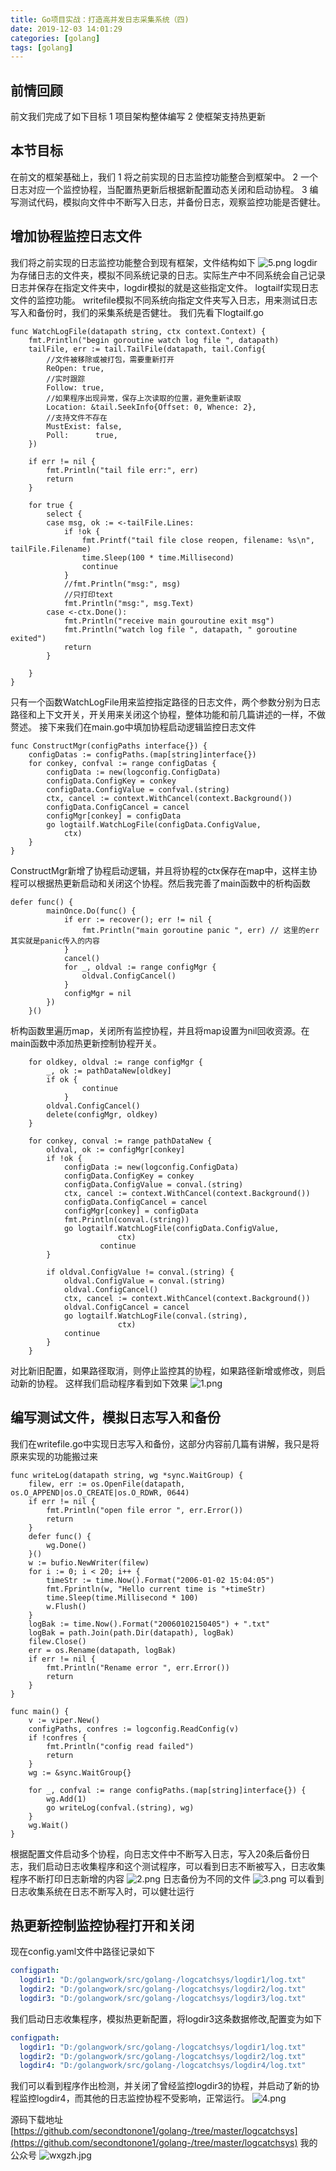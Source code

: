 ```yaml
---
title: Go项目实战：打造高并发日志采集系统（四)
date: 2019-12-03 14:01:29
categories: [golang]
tags: [golang]
---
```

## 前情回顾
前文我们完成了如下目标
1 项目架构整体编写
2 使框架支持热更新
## 本节目标
在前文的框架基础上，我们
1 将之前实现的日志监控功能整合到框架中。
2 一个日志对应一个监控协程，当配置热更新后根据新配置动态关闭和启动协程。
3 编写测试代码，模拟向文件中不断写入日志，并备份日志，观察监控功能是否健壮。
<!--more-->
## 增加协程监控日志文件
我们将之前实现的日志监控功能整合到现有框架，文件结构如下
![5.png](5.png)
logdir为存储日志的文件夹，模拟不同系统记录的日志。实际生产中不同系统会自己记录日志并保存在指定文件夹中，logdir模拟的就是这些指定文件。
logtailf实现日志文件的监控功能。
writefile模拟不同系统向指定文件夹写入日志，用来测试日志写入和备份时，我们的采集系统是否健壮。
我们先看下logtailf.go
``` golang
func WatchLogFile(datapath string, ctx context.Context) {
	fmt.Println("begin goroutine watch log file ", datapath)
	tailFile, err := tail.TailFile(datapath, tail.Config{
		//文件被移除或被打包，需要重新打开
		ReOpen: true,
		//实时跟踪
		Follow: true,
		//如果程序出现异常，保存上次读取的位置，避免重新读取
		Location: &tail.SeekInfo{Offset: 0, Whence: 2},
		//支持文件不存在
		MustExist: false,
		Poll:      true,
	})

	if err != nil {
		fmt.Println("tail file err:", err)
		return
	}

	for true {
		select {
		case msg, ok := <-tailFile.Lines:
			if !ok {
				fmt.Printf("tail file close reopen, filename: %s\n", tailFile.Filename)
				time.Sleep(100 * time.Millisecond)
				continue
			}
			//fmt.Println("msg:", msg)
			//只打印text
			fmt.Println("msg:", msg.Text)
		case <-ctx.Done():
			fmt.Println("receive main gouroutine exit msg")
			fmt.Println("watch log file ", datapath, " goroutine exited")
			return
		}

	}
}
```
只有一个函数WatchLogFile用来监控指定路径的日志文件，两个参数分别为日志路径和上下文开关，开关用来关闭这个协程，整体功能和前几篇讲述的一样，不做赘述。
接下来我们在main.go中填加协程启动逻辑监控日志文件
``` golang
func ConstructMgr(configPaths interface{}) {
	configDatas := configPaths.(map[string]interface{})
	for conkey, confval := range configDatas {
		configData := new(logconfig.ConfigData)
		configData.ConfigKey = conkey
		configData.ConfigValue = confval.(string)
		ctx, cancel := context.WithCancel(context.Background())
		configData.ConfigCancel = cancel
		configMgr[conkey] = configData
		go logtailf.WatchLogFile(configData.ConfigValue,
			ctx)
	}
}
```
ConstructMgr新增了协程启动逻辑，并且将协程的ctx保存在map中，这样主协程可以根据热更新启动和关闭这个协程。然后我完善了main函数中的析构函数
``` golang
defer func() {
		mainOnce.Do(func() {
			if err := recover(); err != nil {
				fmt.Println("main goroutine panic ", err) // 这里的err其实就是panic传入的内容
			}
			cancel()
			for _, oldval := range configMgr {
				oldval.ConfigCancel()
			}
			configMgr = nil
		})
	}()
```
析构函数里遍历map，关闭所有监控协程，并且将map设置为nil回收资源。在main函数中添加热更新控制协程开关。
``` golang
	for oldkey, oldval := range configMgr {
		_, ok := pathDataNew[oldkey]
		if ok {
				continue
			}
		oldval.ConfigCancel()
		delete(configMgr, oldkey)
	}

	for conkey, conval := range pathDataNew {
		oldval, ok := configMgr[conkey]
		if !ok {
			configData := new(logconfig.ConfigData)
			configData.ConfigKey = conkey
			configData.ConfigValue = conval.(string)
			ctx, cancel := context.WithCancel(context.Background())
			configData.ConfigCancel = cancel
			configMgr[conkey] = configData
			fmt.Println(conval.(string))
			go logtailf.WatchLogFile(configData.ConfigValue,
						ctx)
					continue
		}

		if oldval.ConfigValue != conval.(string) {
			oldval.ConfigValue = conval.(string)
			oldval.ConfigCancel()
			ctx, cancel := context.WithCancel(context.Background())
			oldval.ConfigCancel = cancel
			go logtailf.WatchLogFile(conval.(string),
						ctx)
			continue
		}
	}
```
对比新旧配置，如果路径取消，则停止监控其的协程，如果路径新增或修改，则启动新的协程。
这样我们启动程序看到如下效果
![1.png](1.png)
## 编写测试文件，模拟日志写入和备份
我们在writefile.go中实现日志写入和备份，这部分内容前几篇有讲解，我只是将原来实现的功能搬过来
``` golang
func writeLog(datapath string, wg *sync.WaitGroup) {
	filew, err := os.OpenFile(datapath, os.O_APPEND|os.O_CREATE|os.O_RDWR, 0644)
	if err != nil {
		fmt.Println("open file error ", err.Error())
		return
	}
	defer func() {
		wg.Done()
	}()
	w := bufio.NewWriter(filew)
	for i := 0; i < 20; i++ {
		timeStr := time.Now().Format("2006-01-02 15:04:05")
		fmt.Fprintln(w, "Hello current time is "+timeStr)
		time.Sleep(time.Millisecond * 100)
		w.Flush()
	}
	logBak := time.Now().Format("20060102150405") + ".txt"
	logBak = path.Join(path.Dir(datapath), logBak)
	filew.Close()
	err = os.Rename(datapath, logBak)
	if err != nil {
		fmt.Println("Rename error ", err.Error())
		return
	}
}

func main() {
	v := viper.New()
	configPaths, confres := logconfig.ReadConfig(v)
	if !confres {
		fmt.Println("config read failed")
		return
	}
	wg := &sync.WaitGroup{}

	for _, confval := range configPaths.(map[string]interface{}) {
		wg.Add(1)
		go writeLog(confval.(string), wg)
	}
	wg.Wait()
}
```
根据配置文件启动多个协程，向日志文件中不断写入日志，写入20条后备份日志，我们启动日志收集程序和这个测试程序，可以看到日志不断被写入，日志收集程序不断打印日志新增的内容
![2.png](2.png)
日志备份为不同的文件
![3.png](3.png)
可以看到日志收集系统在日志不断写入时，可以健壮运行
## 热更新控制监控协程打开和关闭
现在config.yaml文件中路径记录如下
``` yaml
configpath: 
  logdir1: "D:/golangwork/src/golang-/logcatchsys/logdir1/log.txt"
  logdir2: "D:/golangwork/src/golang-/logcatchsys/logdir2/log.txt"
  logdir3: "D:/golangwork/src/golang-/logcatchsys/logdir3/log.txt"
```
我们启动日志收集程序，模拟热更新配置，将logdir3这条数据修改,配置变为如下
``` yaml
configpath: 
  logdir1: "D:/golangwork/src/golang-/logcatchsys/logdir1/log.txt"
  logdir2: "D:/golangwork/src/golang-/logcatchsys/logdir2/log.txt"
  logdir4: "D:/golangwork/src/golang-/logcatchsys/logdir4/log.txt"
```
我们可以看到程序作出检测，并关闭了曾经监控logdir3的协程，并启动了新的协程监控logdir4，而其他的日志监控协程不受影响，正常运行。
![4.png](4.png)

源码下载地址
[https://github.com/secondtonone1/golang-/tree/master/logcatchsys](https://github.com/secondtonone1/golang-/tree/master/logcatchsys)
我的公众号
![wxgzh.jpg](wxgzh.jpg)
